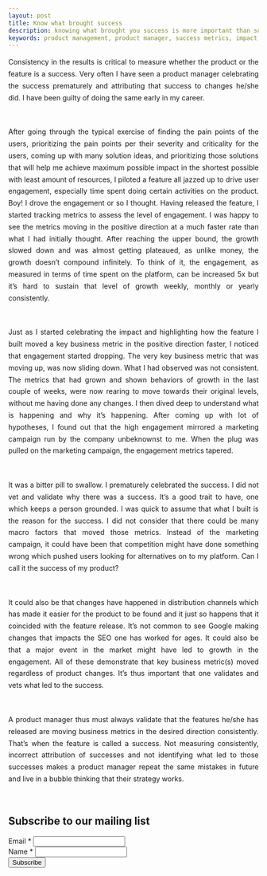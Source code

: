 ```yaml
---
layout: post
title: Know what brought success
description: knowing what brought you success is more important than success itself
keywords: product management, product manager, success metrics, impact, product success, drive engagement
---
```


<p style="text-align: justify;line-height: 1.7"> 
Consistency in the results is critical to measure whether the product or the feature is a success. Very often I have seen a product manager celebrating the success prematurely and attributing that success to changes he/she did. I have been guilty of doing the same early in my career. </p> <br />

<p style="text-align: justify;line-height: 1.7">
After going through the typical exercise of finding the pain points of the users, prioritizing the pain points per their severity and criticality for the users, coming up with many solution ideas, and prioritizing those solutions that will help me achieve maximum possible impact in the shortest possible with least amount of resources, I piloted a feature all jazzed up to drive user engagement, especially time spent doing certain activities on the product. Boy! I drove the engagement or so I thought. Having released the feature, I started tracking metrics to assess the level of engagement. I was happy to see the metrics moving in the positive direction at a much faster rate than what I had initially thought. After reaching the upper bound, the growth slowed down and was almost getting plateaued, as unlike money, the growth doesn’t compound infinitely. To think of it, the engagement, as measured in terms of time spent on the platform, can be increased 5x but it’s hard to sustain that level of growth weekly, monthly or yearly consistently. </p> <br />

<p style="text-align: justify;line-height: 1.7">
Just as I started celebrating the impact and highlighting how the feature I built moved a key business metric in the positive direction faster, I noticed that engagement started dropping. The very key business metric that was moving up, was now sliding down. What I had observed was not consistent. The metrics that had grown and shown behaviors of growth in the last couple of weeks, were now rearing to move towards their original levels, without me having done any changes. I then dived deep to understand what is happening and why it’s happening. After coming up with lot of hypotheses, I found out that the high engagement mirrored a marketing campaign run by the company unbeknownst to me. When the plug was pulled on the marketing campaign, the engagement metrics tapered. </p> <br />

<p style="text-align: justify;line-height: 1.7">
It was a bitter pill to swallow. I prematurely celebrated the success. I did not vet and validate why there was a success. It’s a good trait to have, one which keeps a person grounded. I was quick to assume that what I built is the reason for the success. I did not consider that there could be many macro factors that moved those metrics.  Instead of the marketing campaign, it could have been that competition might have done something wrong which pushed users looking for alternatives on to my platform. Can I call it the success of my product? </p> <br />

<p style="text-align: justify;line-height: 1.7">
It could also be that changes have happened in distribution channels which has made it easier for the product to be found and it just so happens that it coincided with the feature release. It’s not common to see Google making changes that impacts the SEO one has worked for ages. It could also be that a major event in the market might have led to growth in the engagement. All of these demonstrate that key business metric(s) moved regardless of product changes. It’s thus important that one validates and vets what led to the success. </p> <br />

<p style="text-align: justify;line-height: 1.7">
A product manager thus must always validate that the features he/she has released are moving business metrics in the desired direction consistently. That’s when the feature is called a success. Not measuring consistently, incorrect attribution of successes and not identifying what led to those successes makes a product manager repeat the same mistakes in future and live in a bubble thinking that their strategy works. </p> <br />

<form action="https://gmail.us20.list-manage.com/subscribe/post?u=0e628327d496d7cbe86598540&amp;id=801bf936e2" method="post" id="mc-embedded-subscribe-form" name="mc-embedded-subscribe-form" class="validate" target="_blank" novalidate>
    <div id="mc_embed_signup_scroll">
	<h2>Subscribe to our mailing list</h2>
<div class="mc-field-group">
	<label for="mce-EMAIL">Email  <span class="asterisk">*</span>
</label>
	<input type="email" value="" name="EMAIL" class="required email" id="mce-EMAIL">
</div>
<div class="mc-field-group">
	<label for="mce-FNAME">Name  <span class="asterisk">*</span>
</label>
	<input type="text" value="" name="FNAME" class="required" id="mce-FNAME">
</div>
	<div id="mce-responses" class="clear">
		<div class="response" id="mce-error-response" style="display:none"></div>
		<div class="response" id="mce-success-response" style="display:none"></div>
	</div>    
    <div style="position: absolute; left: -5000px;" aria-hidden="true"><input type="text" name="b_0e628327d496d7cbe86598540_801bf936e2" tabindex="-1" value=""></div>
    <div class="clear"><input type="submit" value="Subscribe" name="subscribe" id="mc-embedded-subscribe" class="button"></div>
    </div>
</form>

<script type='text/javascript' src='//s3.amazonaws.com/downloads.mailchimp.com/js/mc-validate.js'></script><script type='text/javascript'>(function($) {window.fnames = new Array(); window.ftypes = new Array();fnames[0]='EMAIL';ftypes[0]='email';fnames[1]='FNAME';ftypes[1]='text';fnames[3]='ADDRESS';ftypes[3]='address';fnames[4]='PHONE';ftypes[4]='phone';fnames[5]='BIRTHDAY';ftypes[5]='birthday';}(jQuery));var $mcj = jQuery.noConflict(true);</script>


